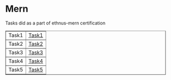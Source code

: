 # Mern
Tasks did as a part of ethnus-mern certification

<html>
<body>
    <table border="1" cellpadding="10" cellspacing="1">
        <tr>
            <td>Task1</td>
            <td><a href="html-1.html">Task1</a></td>
        </tr>
        <tr>
            <td>Task2</td>
            <td><a href="html-2.html">Task2</a></td>
        </tr>
        <tr>
            <td>Task3</td>
            <td><a href="html-3.html">Task3</a></td>
        </tr>
        <tr>
            <td>Task4</td>
            <td><a href="html-4.html">Task4</a></td>
        </tr>
        <tr>
            <td>Task5</td>
            <td><a href="html-5.html">Task5</a></td>
        </tr>
    </table>
</body>
</html>

